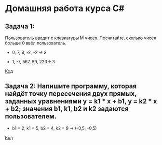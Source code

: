 # Домашняя работа курса С#
## Задача 1:
Пользователь вводит с клавиатуры M чисел. Посчитайте, сколько чисел больше 0 ввёл пользователь.

* 0, 7, 8, -2, -2 -> 2

* 1, -7, 567, 89, 223-> 3

 
[Код](Task_1/Program.cs)


## Задача 2:  Напишите программу, которая найдёт точку пересечения двух прямых, заданных уравнениями y = k1 * x + b1, y = k2 * x + b2; значения b1, k1, b2 и k2 задаются пользователем.

* b1 = 2, k1 = 5, b2 = 4, k2 = 9 -> (-0,5; -0,5)

[Код](Task_2/Program.cs)

